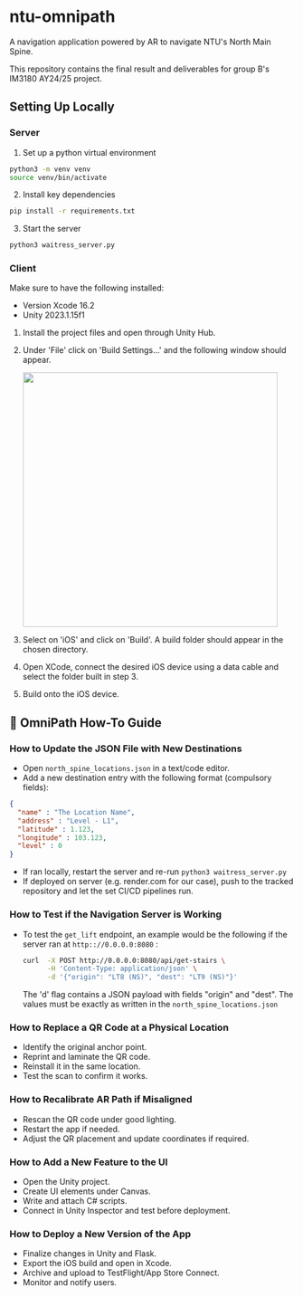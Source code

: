 # ntu-omnipath
A navigation application powered by AR to navigate NTU's North Main Spine.

This repository contains the final result and deliverables for group B's IM3180 AY24/25 project.

## Setting Up Locally
### Server
1. Set up a python virtual environment
```bash
python3 -m venv venv
source venv/bin/activate
```
2. Install key dependencies
```bash
pip install -r requirements.txt
```
3. Start the server
```bash
python3 waitress_server.py
```
### Client
Make sure to have the following installed:
- Version Xcode 16.2
- Unity 2023.1.15f1

1. Install the project files and open through Unity Hub.
2. Under 'File' click on 'Build Settings...' and the following window should appear.
   
   <img src="https://github.com/user-attachments/assets/ebe69854-9372-4973-b2cc-f0cfc4fbe085" width="450">
3. Select on 'iOS' and click on 'Build'. A build folder should appear in the chosen directory.
4. Open XCode, connect the desired iOS device using a data cable and select the folder built in step 3.
5. Build onto the iOS device.

## 📘 OmniPath How-To Guide

### How to Update the JSON File with New Destinations
  - Open `north_spine_locations.json` in a text/code editor.
  - Add a new destination entry with the following format (compulsory fields):
  ```json
  {
    "name" : "The Location Name",
    "address" : "Level - L1",
    "latitude" : 1.123,
    "longitude" : 103.123,
    "level" : 0
  }
  ```
  - If ran locally, restart the server and re-run `python3 waitress_server.py`
  - If deployed on server (e.g. render.com for our case), push to the tracked repository and let the set CI/CD pipelines run.
### How to Test if the Navigation Server is Working
  - To test the `get_lift` endpoint, an example would be the following if the server ran at `http:://0.0.0.0:8080` :
    ```bash
    curl  -X POST http://0.0.0.0:8080/api/get-stairs \
          -H 'Content-Type: application/json' \
          -d '{"origin": "LT8 (NS)", "dest": "LT9 (NS)"}'
    ```
    The 'd' flag contains a JSON payload with fields "origin" and "dest". The values must be exactly as written in the `north_spine_locations.json`
### How to Replace a QR Code at a Physical Location 
  - Identify the original anchor point.
  - Reprint and laminate the QR code.
  - Reinstall it in the same location.
  - Test the scan to confirm it works.
### How to Recalibrate AR Path if Misaligned 
  - Rescan the QR code under good lighting.
  - Restart the app if needed.
  - Adjust the QR placement and update coordinates if required.
### How to Add a New Feature to the UI
  - Open the Unity project.
  - Create UI elements under Canvas.
  - Write and attach C# scripts.
  - Connect in Unity Inspector and test before deployment.
### How to Deploy a New Version of the App
  - Finalize changes in Unity and Flask.
  - Export the iOS build and open in Xcode.
  - Archive and upload to TestFlight/App Store Connect.
  - Monitor and notify users.



